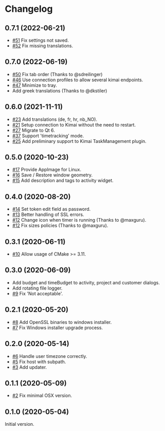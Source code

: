# Changelog


## 0.7.1 (2022-06-21)

- [#51](https://github.com/AlexandrePTJ/kemai/issues/51) Fix settings not saved.
- [#52](https://github.com/AlexandrePTJ/kemai/issues/52) Fix missing translations.


## 0.7.0 (2022-06-19)

- [#50](https://github.com/AlexandrePTJ/kemai/issues/50) Fix tab order (Thanks to @sdreilinger)
- [#46](https://github.com/AlexandrePTJ/kemai/issues/46) Use connection profiles to allow several kimai endpoints.
- [#47](https://github.com/AlexandrePTJ/kemai/issues/47) Minimize to tray.
- Add greek translations (Thanks to @dkstiler)


## 0.6.0 (2021-11-11)

- [#23](https://github.com/AlexandrePTJ/kemai/issues/23) Add translations (de, fr, hr, nb_NO).
- [#21](https://github.com/AlexandrePTJ/kemai/issues/21) Setup connection to Kimai without the need to restart.
- [#27](https://github.com/AlexandrePTJ/kemai/issues/27) Migrate to Qt 6.
- [#37](https://github.com/AlexandrePTJ/kemai/issues/37) Support 'timetracking' mode.
- [#25](https://github.com/AlexandrePTJ/kemai/issues/25) Add preliminary support to Kimai TaskManagement plugin.


## 0.5.0 (2020-10-23)

- [#17](https://github.com/AlexandrePTJ/kemai/issues/17) Provide AppImage for Linux.
- [#16](https://github.com/AlexandrePTJ/kemai/issues/16) Save / Restore window geometry.
- [#15](https://github.com/AlexandrePTJ/kemai/issues/15) Add description and tags to activity widget.


## 0.4.0 (2020-08-20)

- [#14](https://github.com/AlexandrePTJ/kemai/issues/14) Set token edit field as password.
- [#13](https://github.com/AlexandrePTJ/kemai/issues/13) Better handling of SSL errors.
- [#12](https://github.com/AlexandrePTJ/kemai/pull/12) Change icon when timer is running (Thanks to @maxguru).
- [#12](https://github.com/AlexandrePTJ/kemai/pull/12) Fix sizes policies (Thanks to @maxguru).


## 0.3.1 (2020-06-11)

- [#10](https://github.com/AlexandrePTJ/kemai/issues/10) Allow usage of CMake >= 3.11.


## 0.3.0 (2020-06-09)

- Add budget and timeBudget to activity, project and customer dialogs.
- Add rotating file logger.
- [#9](https://github.com/AlexandrePTJ/kemai/issues/9) Fix 'Not acceptable'.


## 0.2.1 (2020-05-20)

- [#8](https://github.com/AlexandrePTJ/kemai/issues/8) Add OpenSSL binaries to windows installer.
- [#7](https://github.com/AlexandrePTJ/kemai/issues/7) Fix Windows installer upgrade process.


## 0.2.0 (2020-05-14)

- [#6](https://github.com/AlexandrePTJ/kemai/issues/6) Handle user timezone correctly.
- [#5](https://github.com/AlexandrePTJ/kemai/issues/5) Fix host with subpath.
- [#3](https://github.com/AlexandrePTJ/kemai/issues/3) Add updater.


## 0.1.1 (2020-05-09)

- [#2](https://github.com/AlexandrePTJ/kemai/issues/2) Fix minimal OSX version.


## 0.1.0 (2020-05-04)

Initial version.
